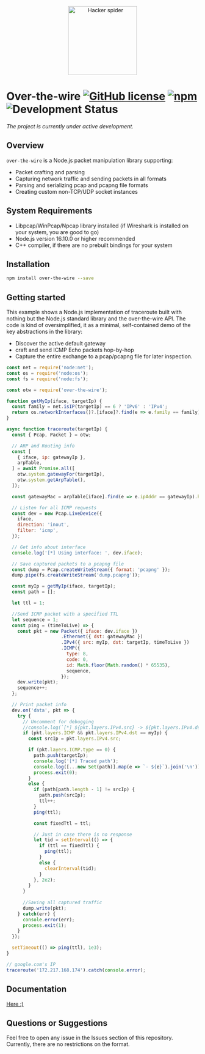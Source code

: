 <p align='center'>
  <img src='assets/s1.svg' width='180' alt='Hacker spider'>
</p>


# Over-the-wire [![GitHub license](https://img.shields.io/github/license/vaguue/over-the-wire?style=flat)](https://github.com/vaguue/over-the-wire/blob/main/LICENSE) [![npm](https://img.shields.io/npm/v/over-the-wire)](https://www.npmjs.com/package/over-the-wire) ![Development Status](https://img.shields.io/badge/status-in_development-orange)

*The project is currently under active development.*

## Overview
`over-the-wire` is a Node.js packet manipulation library supporting:
- Packet crafting and parsing
- Capturing network traffic and sending packets in all formats
- Parsing and serializing pcap and pcapng file formats
- Creating custom non-TCP/UDP socket instances

## System Requirements
- Libpcap/WinPcap/Npcap library installed (if Wireshark is installed on your system, you are good to go)
- Node.js version 16.10.0 or higher recommended
- C++ compiler, if there are no prebuilt bindings for your system

## Installation

```bash
npm install over-the-wire --save
```

## Getting started
This example shows a Node.js implementation of traceroute built with nothing but the Node.js standard library and the over-the-wire API.
The code is kind of oversimplified, it as a minimal, self-contained demo of the key abstractions in the library:
- Discover the active default gateway
- craft and send ICMP Echo packets hop-by-hop
- Capture the entire exchange to a pcap/pcapng file for later inspection.
```javascript
const net = require('node:net');
const os = require('node:os');
const fs = require('node:fs');

const otw = require('over-the-wire');

function getMyIp(iface, targetIp) {
  const family = net.isIP(targetIp) == 6 ? 'IPv6' : 'IPv4';
  return os.networkInterfaces()?.[iface]?.find(e => e.family == family)?.address;
}

async function traceroute(targetIp) {
  const { Pcap, Packet } = otw;

  // ARP and Routing info
  const [
    { iface, ip: gatewayIp },
    arpTable,
  ] = await Promise.all([
    otw.system.gatewayFor(targetIp),
    otw.system.getArpTable(),
  ]);

  const gatewayMac = arpTable[iface].find(e => e.ipAddr == gatewayIp).hwAddr;

  // Listen for all ICMP requests
  const dev = new Pcap.LiveDevice({
    iface,
    direction: 'inout',
    filter: 'icmp',
  });

  // Get info about interface
  console.log('[*] Using interface: ', dev.iface);

  // Save captured packets to a pcapng file
  const dump = Pcap.createWriteStream({ format: 'pcapng' });
  dump.pipe(fs.createWriteStream('dump.pcapng'));

  const myIp = getMyIp(iface, targetIp);
  const path = [];

  let ttl = 1;

  //Send ICMP packet with a specified TTL
  let sequence = 1;
  const ping = (timeToLive) => {
    const pkt = new Packet({ iface: dev.iface })
                    .Ethernet({ dst: gatewayMac })
                    .IPv4({ src: myIp, dst: targetIp, timeToLive })
                    .ICMP({ 
                      type: 8,
                      code: 0,
                      id: Math.floor(Math.random() * 65535),
                      sequence,
                    });
    dev.write(pkt);
    sequence++;
  };

  // Print packet info
  dev.on('data', pkt => {
    try {
      // Uncomment for debugging
      //console.log(`[*] ${pkt.layers.IPv4.src} -> ${pkt.layers.IPv4.dst} (${pkt.layers.ICMP.type}), ttl: ${ttl}, [${path.join()}]`);
      if (pkt.layers.ICMP && pkt.layers.IPv4.dst == myIp) {
        const srcIp = pkt.layers.IPv4.src;

        if (pkt.layers.ICMP.type == 0) {
          path.push(targetIp);
          console.log('[*] Traced path');
          console.log([...new Set(path)].map(e => `- ${e}`).join('\n'));
          process.exit(0);
        }
        else {
          if (path[path.length - 1] != srcIp) {
            path.push(srcIp);
            ttl++;
          }
          ping(ttl);

          const fixedTtl = ttl;

          // Just in case there is no response
          let tid = setInterval(() => {
            if (ttl == fixedTtl) {
              ping(ttl);
            }
            else {
              clearInterval(tid);
            }
          }, 2e2);
        }
      }
      
      //Saving all captured traffic
      dump.write(pkt);
    } catch(err) {
      console.error(err);
      process.exit(1);
    }
  });

  setTimeout(() => ping(ttl), 1e3);
}

// google.com's IP
traceroute('172.217.168.174').catch(console.error);
```

## Documentation

[Here :)](https://vaguue.github.io/over-the-wire)

## Questions or Suggestions
Feel free to open any issue in the Issues section of this repository. Currently, there are no restrictions on the format.

